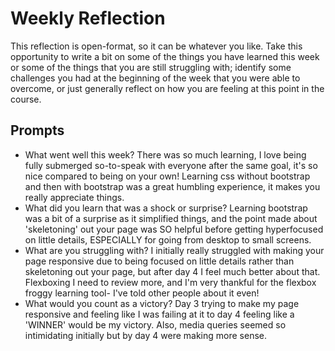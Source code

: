 # Weekly Reflection
This reflection is open-format, so it can be whatever you like. Take this opportunity to write a bit on some of the things you have learned this week or some of the things that you are still struggling with; identify some challenges you had at the beginning of the week that you were able to overcome, or just generally reflect on how you are feeling at this point in the course.

## Prompts
- What went well this week?
    There was so much learning, I love being fully submerged so-to-speak with everyone after the same goal, it's so nice compared to being on your own! Learning css without bootstrap and then with bootstrap was a great humbling experience, it makes you really appreciate things.
- What did you learn that was a shock or surprise?
    Learning bootstrap was a bit of a surprise as it simplified things, and the point made about 'skeletoning' out your page was SO helpful before getting hyperfocused on little details, ESPECIALLY for going from desktop to small screens.
- What are you struggling with?
    I initially really struggled with making your page responsive due to being focused on little details rather than skeletoning out your page, but after day 4 I feel much better about that. Flexboxing I need to review more, and I'm very thankful for the flexbox froggy learning tool- I've told other people about it even!
- What would you count as a victory?
    Day 3 trying to make my page responsive and feeling like I was failing at it to day 4 feeling like a 'WINNER' would be my victory. Also, media queries seemed so intimidating initially but by day 4 were making more sense.
